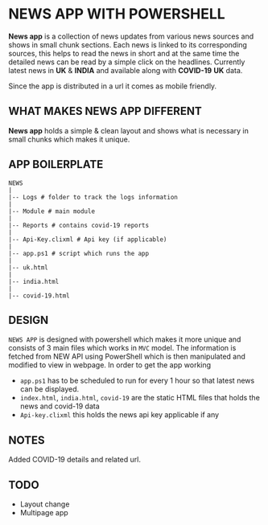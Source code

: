 #  NEWS APP WITH POWERSHELL

**News app** is a collection of news updates from various news sources and shows in small chunk sections. Each news is linked to its corresponding sources, this helps to read the news in short and at the same time the detailed news can be read by a simple click on the headlines. Currently latest news in **UK** & **INDIA** and available along with **COVID-19** **UK** data.

Since the app is distributed in a url it comes as mobile friendly.

## WHAT MAKES NEWS APP DIFFERENT

**News app** holds a simple & clean layout and shows what is necessary in small chunks which makes it unique.

## APP BOILERPLATE

    NEWS
    |
    |-- Logs # folder to track the logs information
    |
    |-- Module # main module
    |
    |-- Reports # contains covid-19 reports
    |
    |-- Api-Key.clixml # Api key (if applicable)
    |
    |-- app.ps1 # script which runs the app
    |
    |-- uk.html
    |
    |-- india.html
    |
    |-- covid-19.html

## DESIGN

`NEWS APP` is designed with powershell which makes it more unique and consists of 3 main files which works in `MVC` model. The information is fetched from NEW API using PowerShell which is then manipulated and modified to view in webpage. In order to get the app working

- `app.ps1` has to be scheduled to run for every 1 hour so that latest news can be displayed.
- `index.html`, `india.html`, `covid-19` are the static HTML files that holds the news and covid-19 data
- `Api-key.clixml` this holds the news api key applicable if any

## NOTES

Added COVID-19 details and related url.

## TODO

- Layout change
- Multipage app
